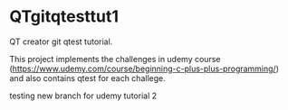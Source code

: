 # QTgitqtesttut1

QT creator git qtest tutorial.

This project implements the challenges in udemy course (https://www.udemy.com/course/beginning-c-plus-plus-programming/) and also contains qtest for each challege.


testing new branch for udemy tutorial 2
